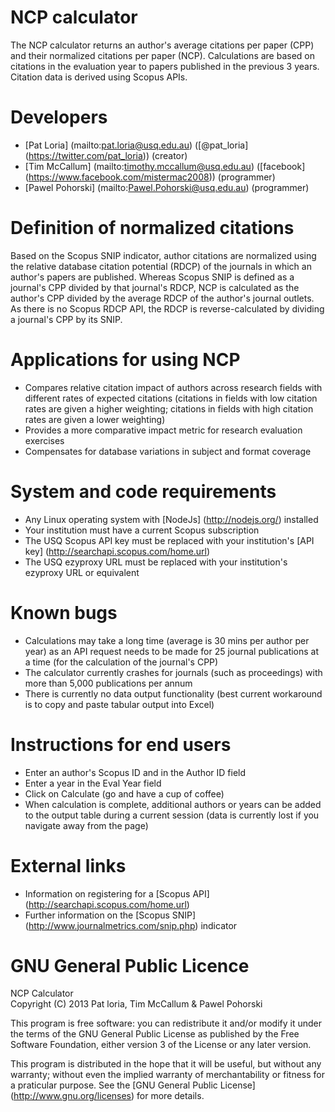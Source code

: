 NCP calculator
==================
The NCP calculator returns an author's average citations per paper (CPP) and their normalized citations per paper (NCP). Calculations are based on citations in the evaluation year to papers published in the previous 3 years. Citation data is derived using Scopus APIs.

Developers
==================
- [Pat Loria] (mailto:pat.loria@usq.edu.au) ([@pat_loria] (https://twitter.com/pat_loria)) (creator)
- [Tim McCallum] (mailto:timothy.mccallum@usq.edu.au) ([facebook] (https://www.facebook.com/mistermac2008)) (programmer)
- [Pawel Pohorski] (mailto:Pawel.Pohorski@usq.edu.au) (programmer)

Definition of normalized citations
==================
Based on the Scopus SNIP indicator, author citations are normalized using the relative database citation potential (RDCP) of the journals in which an author's papers are published. Whereas Scopus SNIP is defined as a journal's CPP divided by that journal's RDCP, NCP is calculated as the author's CPP divided by the average RDCP of the author's journal outlets. As there is no Scopus RDCP API, the RDCP is reverse-calculated by dividing a journal's CPP by its SNIP.

Applications for using NCP
==================
- Compares relative citation impact of authors across research fields with different rates of expected citations (citations in fields with low citation rates are given a higher weighting; citations in fields with high citation rates are given a lower weighting)
- Provides a more comparative impact metric for research evaluation exercises
- Compensates for database variations in subject and format coverage

System and code requirements
==================
- Any Linux operating system with [NodeJs] (http://nodejs.org/) installed
- Your institution must have a current Scopus subscription
- The USQ Scopus API key must be replaced with your institution's [API key] (http://searchapi.scopus.com/home.url)
- The USQ ezyproxy URL must be replaced with your institution's ezyproxy URL or equivalent

Known bugs
==================
- Calculations may take a long time (average is 30 mins per author per year) as an API request needs to be made for 25 journal publications at a time (for the calculation of the journal's CPP)
- The calculator currently crashes for journals (such as proceedings) with more than 5,000 publications per annum
- There is currently no data output functionality (best current workaround is to copy and paste tabular output into Excel)

Instructions for end users
==================
- Enter an author's Scopus ID and in the Author ID field
- Enter a year in the Eval Year field
- Click on Calculate (go and have a cup of coffee)
- When calculation is complete, additional authors or years can be added to the output table during a current session (data is currently lost if you navigate away from the page)

External links
==================
- Information on registering for a [Scopus API] (http://searchapi.scopus.com/home.url)
- Further information on the [Scopus SNIP] (http://www.journalmetrics.com/snip.php) indicator

GNU General Public Licence
==================
NCP Calculator  
Copyright (C) 2013  Pat loria, Tim McCallum & Pawel Pohorski

This program is free software: you can redistribute it and/or modify it under the terms of the GNU General Public License as published by the Free Software Foundation, either version 3 of the License or any later version.

This program is distributed in the hope that it will be useful, but without any warranty; without even the implied warranty of merchantability or fitness for a praticular purpose.  See the [GNU General Public License] (http://www.gnu.org/licenses) for more details.
